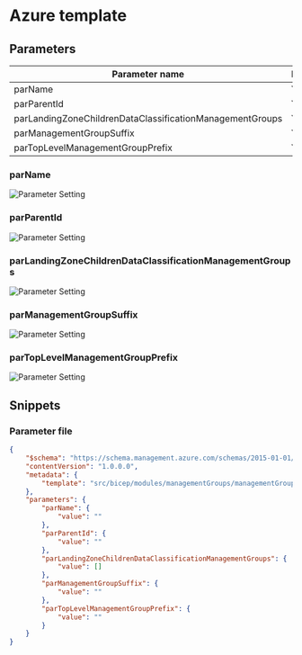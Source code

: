 # Azure template

## Parameters

Parameter name | Required | Description
-------------- | -------- | -----------
parName        | Yes      |
parParentId    | Yes      |
parLandingZoneChildrenDataClassificationManagementGroups | Yes      |
parManagementGroupSuffix | Yes      |
parTopLevelManagementGroupPrefix | Yes      |

### parName

![Parameter Setting](https://img.shields.io/badge/parameter-required-orange?style=flat-square)



### parParentId

![Parameter Setting](https://img.shields.io/badge/parameter-required-orange?style=flat-square)



### parLandingZoneChildrenDataClassificationManagementGroups

![Parameter Setting](https://img.shields.io/badge/parameter-required-orange?style=flat-square)



### parManagementGroupSuffix

![Parameter Setting](https://img.shields.io/badge/parameter-required-orange?style=flat-square)



### parTopLevelManagementGroupPrefix

![Parameter Setting](https://img.shields.io/badge/parameter-required-orange?style=flat-square)



## Snippets

### Parameter file

```json
{
    "$schema": "https://schema.management.azure.com/schemas/2015-01-01/deploymentParameters.json#",
    "contentVersion": "1.0.0.0",
    "metadata": {
        "template": "src/bicep/modules/managementGroups/managementGroupsDataClassification.json"
    },
    "parameters": {
        "parName": {
            "value": ""
        },
        "parParentId": {
            "value": ""
        },
        "parLandingZoneChildrenDataClassificationManagementGroups": {
            "value": []
        },
        "parManagementGroupSuffix": {
            "value": ""
        },
        "parTopLevelManagementGroupPrefix": {
            "value": ""
        }
    }
}
```
